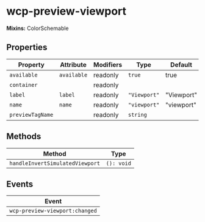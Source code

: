 # wcp-preview-viewport

**Mixins:** ColorSchemable

## Properties

| Property         | Attribute   | Modifiers | Type         | Default    |
|------------------|-------------|-----------|--------------|------------|
| `available`      | `available` | readonly  | `true`       | true       |
| `container`      |             | readonly  |              |            |
| `label`          | `label`     | readonly  | `"Viewport"` | "Viewport" |
| `name`           | `name`      | readonly  | `"viewport"` | "viewport" |
| `previewTagName` |             | readonly  | `string`     |            |

## Methods

| Method                          | Type       |
|---------------------------------|------------|
| `handleInvertSimulatedViewport` | `(): void` |

## Events

| Event                          |
|--------------------------------|
| `wcp-preview-viewport:changed` |
